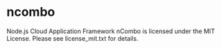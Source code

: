 ncombo
======

Node.js Cloud Application Framework
nCombo is licensed under the MIT License. Please see license_mit.txt for details.